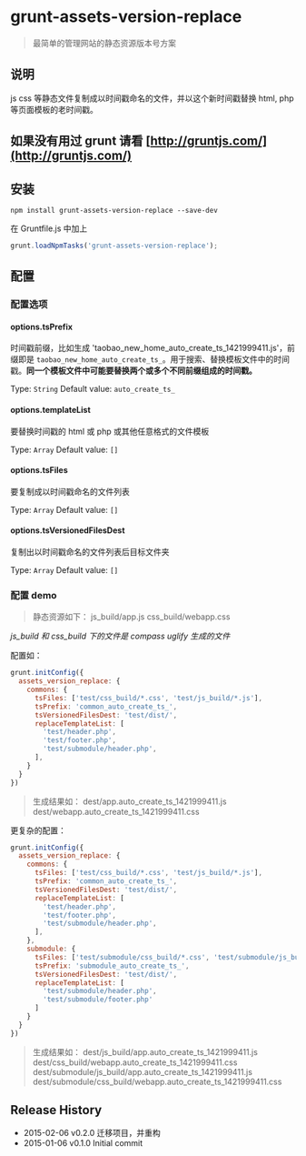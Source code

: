 # grunt-assets-version-replace

> 最简单的管理网站的静态资源版本号方案

## 说明

js css 等静态文件复制成以时间戳命名的文件，并以这个新时间戳替换 html, php 等页面模板的老时间戳。

## 如果没有用过 grunt 请看 [http://gruntjs.com/](http://gruntjs.com/)

## 安装


```shell
npm install grunt-assets-version-replace --save-dev
```

在 Gruntfile.js 中加上

```js
grunt.loadNpmTasks('grunt-assets-version-replace');
```

## 配置

### 配置选项

#### options.tsPrefix

时间戳前缀，比如生成 'taobao_new_home_auto_create_ts_1421999411.js'，前缀即是 `taobao_new_home_auto_create_ts_`。用于搜索、替换模板文件中的时间戳。**同一个模板文件中可能要替换两个或多个不同前缀组成的时间戳。**

Type: `String`
Default value: `auto_create_ts_`

#### options.templateList

要替换时间戳的 html 或 php 或其他任意格式的文件模板

Type: `Array`
Default value: `[]`

#### options.tsFiles

要复制成以时间戳命名的文件列表

Type: `Array`
Default value: `[]`

#### options.tsVersionedFilesDest

复制出以时间戳命名的文件列表后目标文件夹

Type: `Array`
Default value: `[]`


### 配置 demo

> 静态资源如下：
    js_build/app.js
    css_build/webapp.css

*js_build 和 css_build 下的文件是 compass uglify 生成的文件*

配置如：

```js
grunt.initConfig({
  assets_version_replace: {
    commons: {
      tsFiles: ['test/css_build/*.css', 'test/js_build/*.js'],
      tsPrefix: 'common_auto_create_ts_',
      tsVersionedFilesDest: 'test/dist/',
      replaceTemplateList: [
        'test/header.php',
        'test/footer.php',
        'test/submodule/header.php',
      ],
    }
  }
})
```


> 生成结果如：
    dest/app.auto_create_ts_1421999411.js
    dest/webapp.auto_create_ts_1421999411.css


更复杂的配置：

```js
grunt.initConfig({
  assets_version_replace: {
    commons: {
      tsFiles: ['test/css_build/*.css', 'test/js_build/*.js'],
      tsPrefix: 'common_auto_create_ts_',
      tsVersionedFilesDest: 'test/dist/',
      replaceTemplateList: [
        'test/header.php',
        'test/footer.php',
        'test/submodule/header.php',
      ],
    },
    submodule: {
      tsFiles: ['test/submodule/css_build/*.css', 'test/submodule/js_build/*.js'],
      tsPrefix: 'submodule_auto_create_ts_',
      tsVersionedFilesDest: 'test/dist/',
      replaceTemplateList: [
        'test/submodule/header.php',
        'test/submodule/footer.php'
      ]
    }
  }
})
```


> 生成结果如：
    dest/js_build/app.auto_create_ts_1421999411.js
    dest/css_build/webapp.auto_create_ts_1421999411.css
    dest/submodule/js_build/app.auto_create_ts_1421999411.js
    dest/submodule/css_build/webapp.auto_create_ts_1421999411.css



## Release History

* 2015-02-06   v0.2.0   迁移项目，并重构
* 2015-01-06   v0.1.0   Initial commit
